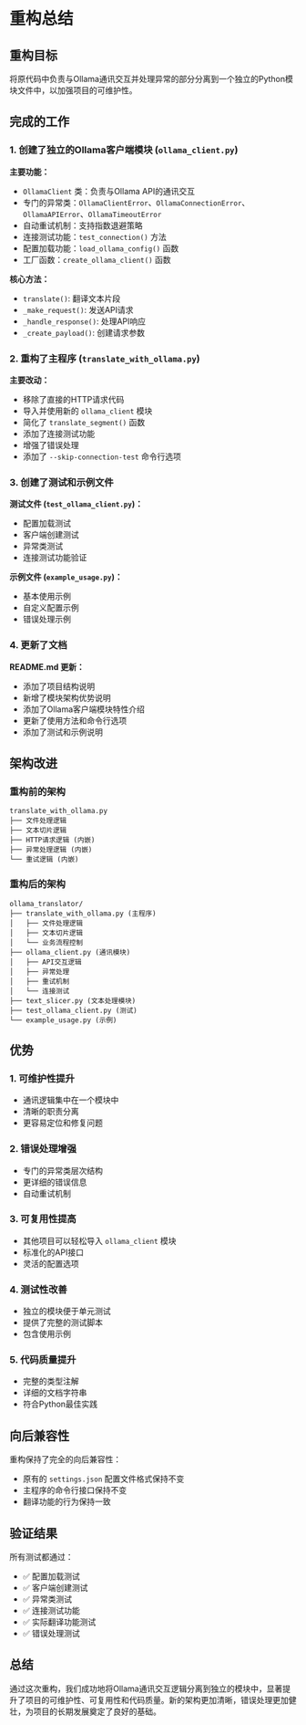 # 重构总结

## 重构目标

将原代码中负责与Ollama通讯交互并处理异常的部分分离到一个独立的Python模块文件中，以加强项目的可维护性。

## 完成的工作

### 1. 创建了独立的Ollama客户端模块 (`ollama_client.py`)

**主要功能：**
- `OllamaClient` 类：负责与Ollama API的通讯交互
- 专门的异常类：`OllamaClientError`、`OllamaConnectionError`、`OllamaAPIError`、`OllamaTimeoutError`
- 自动重试机制：支持指数退避策略
- 连接测试功能：`test_connection()` 方法
- 配置加载功能：`load_ollama_config()` 函数
- 工厂函数：`create_ollama_client()` 函数

**核心方法：**
- `translate()`: 翻译文本片段
- `_make_request()`: 发送API请求
- `_handle_response()`: 处理API响应
- `_create_payload()`: 创建请求参数

### 2. 重构了主程序 (`translate_with_ollama.py`)

**主要改动：**
- 移除了直接的HTTP请求代码
- 导入并使用新的 `ollama_client` 模块
- 简化了 `translate_segment()` 函数
- 添加了连接测试功能
- 增强了错误处理
- 添加了 `--skip-connection-test` 命令行选项

### 3. 创建了测试和示例文件

**测试文件 (`test_ollama_client.py`)：**
- 配置加载测试
- 客户端创建测试
- 异常类测试
- 连接测试功能验证

**示例文件 (`example_usage.py`)：**
- 基本使用示例
- 自定义配置示例
- 错误处理示例

### 4. 更新了文档

**README.md 更新：**
- 添加了项目结构说明
- 新增了模块架构优势说明
- 添加了Ollama客户端模块特性介绍
- 更新了使用方法和命令行选项
- 添加了测试和示例说明

## 架构改进

### 重构前的架构
```
translate_with_ollama.py
├── 文件处理逻辑
├── 文本切片逻辑
├── HTTP请求逻辑 (内嵌)
├── 异常处理逻辑 (内嵌)
└── 重试逻辑 (内嵌)
```

### 重构后的架构
```
ollama_translator/
├── translate_with_ollama.py (主程序)
│   ├── 文件处理逻辑
│   ├── 文本切片逻辑
│   └── 业务流程控制
├── ollama_client.py (通讯模块)
│   ├── API交互逻辑
│   ├── 异常处理
│   ├── 重试机制
│   └── 连接测试
├── text_slicer.py (文本处理模块)
├── test_ollama_client.py (测试)
└── example_usage.py (示例)
```

## 优势

### 1. 可维护性提升
- 通讯逻辑集中在一个模块中
- 清晰的职责分离
- 更容易定位和修复问题

### 2. 错误处理增强
- 专门的异常类层次结构
- 更详细的错误信息
- 自动重试机制

### 3. 可复用性提高
- 其他项目可以轻松导入 `ollama_client` 模块
- 标准化的API接口
- 灵活的配置选项

### 4. 测试性改善
- 独立的模块便于单元测试
- 提供了完整的测试脚本
- 包含使用示例

### 5. 代码质量提升
- 完整的类型注解
- 详细的文档字符串
- 符合Python最佳实践

## 向后兼容性

重构保持了完全的向后兼容性：
- 原有的 `settings.json` 配置文件格式保持不变
- 主程序的命令行接口保持不变
- 翻译功能的行为保持一致

## 验证结果

所有测试都通过：
- ✅ 配置加载测试
- ✅ 客户端创建测试
- ✅ 异常类测试
- ✅ 连接测试功能
- ✅ 实际翻译功能测试
- ✅ 错误处理测试

## 总结

通过这次重构，我们成功地将Ollama通讯交互逻辑分离到独立的模块中，显著提升了项目的可维护性、可复用性和代码质量。新的架构更加清晰，错误处理更加健壮，为项目的长期发展奠定了良好的基础。
